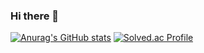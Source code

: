 ### Hi there 👋
[![Anurag's GitHub stats](https://github-readme-stats.vercel.app/api?username=junhee4613)](https://github.com/anuraghazra/github-readme-stats)
[![Solved.ac Profile](http://mazassumnida.wtf/api/v2/generate_badge?boj=junhee4613)](https://solved.ac/junhee4613/)
<!--
**junhee4613/junhee4613** is a ✨ _special_ ✨ repository because its `README.md` (this file) appears on your GitHub profile.

Here are some ideas to get you started:

- 🔭 I’m currently working on ...
- 🌱 I’m currently learning ...
- 👯 I’m looking to collaborate on ...
- 🤔 I’m looking for help with ...
- 💬 Ask me about ...
- 📫 How to reach me: ...
- 😄 Pronouns: ...
- ⚡ Fun fact: ...
-->
